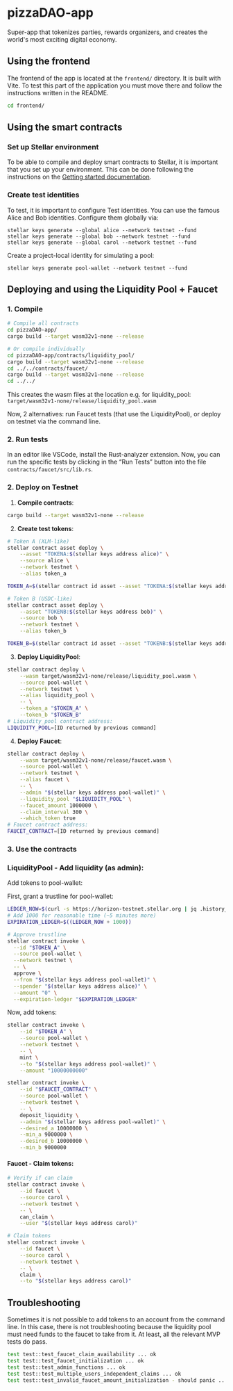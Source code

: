 # pizzaDAO-app

Super-app that tokenizes parties, rewards organizers, and creates the world's most exciting digital economy.


## Using the frontend

The frontend of the app is located at the `frontend/` directory.
It is built with Vite.
To test this part of the application you must move there and follow the instructions written in the README.
```bash
cd frontend/
```


## Using the smart contracts

### Set up Stellar environment

To be able to compile and deploy smart contracts to Stellar, it is important that you set up your environment.
This can be done following the instructions on the [Getting started documentation](https://developers.stellar.org/docs/build/smart-contracts/getting-started/setup).

### Create test identities

To test, it is important to configure Test identities.
You can use the famous Alice and Bob identities.
Configure them globally via:

```
stellar keys generate --global alice --network testnet --fund
stellar keys generate --global bob --network testnet --fund
stellar keys generate --global carol --network testnet --fund
```

Create a project-local identity for simulating a pool:

```
stellar keys generate pool-wallet --network testnet --fund
```

## Deploying and using the Liquidity Pool + Faucet

### 1. Compile

```bash
# Compile all contracts
cd pizzaDAO-app/
cargo build --target wasm32v1-none --release

# Or compile individually
cd pizzaDAO-app/contracts/liquidity_pool/
cargo build --target wasm32v1-none --release
cd ../../contracts/faucet/
cargo build --target wasm32v1-none --release
cd ../../
```

This creates the wasm files at the location e.g. for liquidity_pool: `target/wasm32v1-none/release/liquidity_pool.wasm`

Now, 2 alternatives: run Faucet tests (that use the LiquidityPool), or deploy on testnet via the command line.

### 2. Run tests

In an editor like VSCode, install the Rust-analyzer extension.
Now, you can run the specific tests by clicking in the “Run Tests” button into the file `contracts/faucet/src/lib.rs`.

### 2. Deploy on Testnet

1. **Compile contracts**:
```bash
cargo build --target wasm32v1-none --release
```

2. **Create test tokens**:
```bash
# Token A (XLM-like)
stellar contract asset deploy \
    --asset "TOKENA:$(stellar keys address alice)" \
    --source alice \
    --network testnet \
    --alias token_a

TOKEN_A=$(stellar contract id asset --asset "TOKENA:$(stellar keys address alice)" --network testnet)

# Token B (USDC-like)  
stellar contract asset deploy \
    --asset "TOKENB:$(stellar keys address bob)" \
    --source bob \
    --network testnet \
    --alias token_b

TOKEN_B=$(stellar contract id asset --asset "TOKENB:$(stellar keys address bob)" --network testnet)
```

3. **Deploy LiquidityPool**:
```bash
stellar contract deploy \
    --wasm target/wasm32v1-none/release/liquidity_pool.wasm \
    --source pool-wallet \
    --network testnet \
    --alias liquidity_pool \
    -- \
    --token_a "$TOKEN_A" \
    --token_b "$TOKEN_B"
# Liquidity_pool contract address:
LIQUIDITY_POOL=[ID returned by previous command]
```

4. **Deploy Faucet**:
```bash
stellar contract deploy \
    --wasm target/wasm32v1-none/release/faucet.wasm \
    --source pool-wallet \
    --network testnet \
    --alias faucet \
    -- \
    --admin "$(stellar keys address pool-wallet)" \
    --liquidity_pool "$LIQUIDITY_POOL" \
    --faucet_amount 1000000 \
    --claim_interval 300 \
    --which_token true
# Faucet contract address:
FAUCET_CONTRACT=[ID returned by previous command]
```

### 3. Use the contracts

### LiquidityPool - Add liquidity (as admin):

Add tokens to pool-wallet:

First, grant a trustline for pool-wallet:

```bash
LEDGER_NOW=$(curl -s https://horizon-testnet.stellar.org | jq .history_latest_ledger)
# Add 1000 for reasonable time (~5 minutes more)
EXPIRATION_LEDGER=$((LEDGER_NOW + 1000))

# Approve trustline
stellar contract invoke \
  --id "$TOKEN_A" \
  --source pool-wallet \
  --network testnet \
  -- \
  approve \
  --from "$(stellar keys address pool-wallet)" \
  --spender "$(stellar keys address alice)" \
  --amount "0" \
  --expiration-ledger "$EXPIRATION_LEDGER"
```

Now, add tokens:

```bash
stellar contract invoke \
    --id "$TOKEN_A" \
    --source pool-wallet \
    --network testnet \
    -- \
    mint \
    --to "$(stellar keys address pool-wallet)" \
    --amount "10000000000"
```

```bash
stellar contract invoke \
    --id "$FAUCET_CONTRACT" \
    --source pool-wallet \
    --network testnet \
    -- \
    deposit_liquidity \
    --admin "$(stellar keys address pool-wallet)" \
    --desired_a 10000000 \
    --min_a 9000000 \
    --desired_b 10000000 \
    --min_b 9000000
```

#### Faucet - Claim tokens:

```bash
# Verify if can claim
stellar contract invoke \
    --id faucet \
    --source carol \
    --network testnet \
    -- \
    can_claim \
    --user "$(stellar keys address carol)"

# Claim tokens
stellar contract invoke \
    --id faucet \
    --source carol \
    --network testnet \
    -- \
    claim \
    --to "$(stellar keys address carol)"
```

## Troubleshooting

Sometimes it is not possible to add tokens to an account from the command line.
In this case, there is not troubleshooting because the liquidity pool must need funds to the faucet to take from it.
At least, all the relevant MVP tests do pass.

```bash
test test::test_faucet_claim_availability ... ok
test test::test_faucet_initialization ... ok
test test::test_admin_functions ... ok
test test::test_multiple_users_independent_claims ... ok
test test::test_invalid_faucet_amount_initialization - should panic ... ok
```


